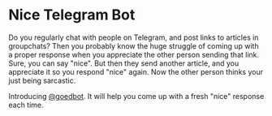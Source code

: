 # Nice Telegram Bot

Do you regularly chat with people on Telegram, and post links to articles in groupchats? Then you probably know the huge struggle of coming up with a proper response when you appreciate the other person sending that link. Sure, you can say "nice". But then they send another article, and you appreciate it so you respond "nice" again. Now the other person thinks your just being sarcastic.

Introducing [@goedbot](https://telegram.me/goedbot). It will help you come up with a fresh "nice" response each time.
